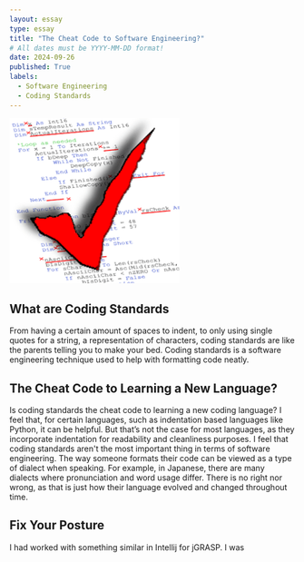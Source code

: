 ```yaml
---
layout: essay
type: essay
title: "The Cheat Code to Software Engineering?"
# All dates must be YYYY-MM-DD format!
date: 2024-09-26
published: True
labels:
  - Software Engineering
  - Coding Standards
---
```


<img width="300px" class="rounded float-start pe-4" src="../img/codingstandards.png">

## What are Coding Standards

From having a certain amount of spaces to indent, to only using single quotes for a string, a representation of characters, coding standards are like the parents telling you to make your bed. Coding standards is a software engineering technique used to help with formatting code neatly.

## The Cheat Code to Learning a New Language?

Is coding standards the cheat code to learning a new coding language? I feel that, for certain languages, such as indentation based languages like Python, it can be helpful. But that’s not the case for most languages, as they incorporate indentation for readability and cleanliness purposes. I feel that coding standards aren't the most important thing in terms of software engineering. The way someone formats their code can be viewed as a type of dialect when speaking. For example, in Japanese, there are many dialects where pronunciation and word usage differ. There is no right nor wrong, as that is just how their language evolved and changed throughout time. 

## Fix Your Posture

I had worked with something similar in Intellij for jGRASP. I was 

